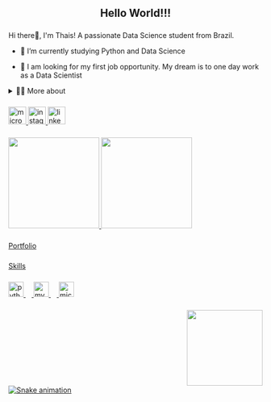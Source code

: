 <!--title-->
<h2 align="center">Hello World!!!</h2>

###

<!--presentation-->
<p>
  Hi there👋, I'm Thais! A passionate Data Science student from Brazil.
  
  - 📖 I’m currently studying Python and Data Science
  
  - 🔭 I am looking for my first job opportunity. My dream is to one day work as a Data Scientist
  
  </p>

  <!--dropdown-->
  <details>
  <summary>👩‍💻 More about</summary>
  
  - 💬 I am 32 years old. I have fluency in English and have certificates in SQL, Python, Data Analysis and Data visualization.
    
  - 👩‍💼 My current job is in sales, which helped me develop important skills such as communication, team work, marketing, analytical capability, people management, dealing with public and others.
    
  - ⚡ I enjoy watching movies and playing games! I believe that our personal interests contribute to a more refined perception of things and problem-solving.
    
  </details>
    
###

<!--Links-->
<div align="left">
  <a href="mailto: thaistaguiar@hotmail.com.com" target="_blank">
    <img src="https://img.shields.io/static/v1?message=Outlook&logo=microsoft-outlook&label=&color=0078D4&logoColor=white&labelColor=&style=for-the-badge" height="35" alt="microsoft-outlook logo"  />
  </a>
  <a href="https://instagram.com/thaistaguiar" target="_blank">
    <img src="https://img.shields.io/static/v1?message=Instagram&logo=instagram&label=&color=E4405F&logoColor=white&labelColor=&style=for-the-badge" height="35" alt="instagram logo"  />
  </a>
  <a href="https://www.linkedin.com/in/thaistaguiar" target="_blank">
    <img src="https://img.shields.io/static/v1?message=LinkedIn&logo=linkedin&label=&color=0077B5&logoColor=white&labelColor=&style=for-the-badge" height="35" alt="linkedin logo"  />
  </a>
</div>

###

<!--GitHubStats-->
<div>
  <a href="https://github.com/thaistaguiar">
  <img height="180em" src="https://github-readme-stats-eight-theta.vercel.app/api?username=thaistaguiar&show_icons=true&theme=synthwave&include_all_commits=true&count_private=true"/>
  <img height="180em" src="https://github-readme-stats-eight-theta.vercel.app/api/top-langs/?username=thaistaguiar&layout=compact&langs_count=8&theme=synthwave"/>
</div>


###

<!--Portfolio-->
<p align="left">Portfolio</p>

###

<!--Skills-->
<p align="left">Skills</p>

###

<div align="left">
  <img src="https://cdn.jsdelivr.net/gh/devicons/devicon/icons/python/python-original.svg" height="30" alt="python logo"  />
  <img width="12" />
  <img src="https://cdn.jsdelivr.net/gh/devicons/devicon/icons/mysql/mysql-original.svg" height="30" alt="mysql logo"  />
  <img width="12" />
  <img src="https://cdn.jsdelivr.net/gh/devicons/devicon/icons/microsoftsqlserver/microsoftsqlserver-plain.svg" height="30" alt="microsoftsqlserver logo"  />
</div>

###

<!--Gif-->
<img align="right" height="150" src="https://i.imgflip.com/65efzo.gif"  />

###

<!--Snake-->
<br clear="both">

<img src="https://raw.githubusercontent.com/thaistaguiar/thaistaguiar/output/snake.svg" alt="Snake animation" />

###
